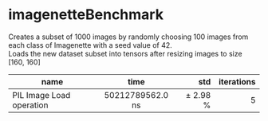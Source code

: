 # imagenetteBenchmark

Creates a subset of 1000 images by randomly choosing 100 images from each class of Imagenette with a seed value of 42.  
Loads the new dataset subset into tensors after resizing images to size [160, 160]

| name                    |  time            |  std       |  iterations  |
|-------------------------|:------------------:|--------------:|---------------:|
| PIL Image Load operation | 50212789562.0 ns | ±   2.98 %    |       5  |
